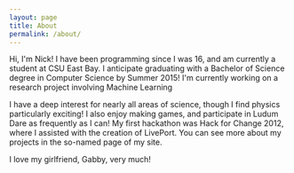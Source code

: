 ```yaml
---
layout: page
title: About
permalink: /about/
---
```


Hi, I'm Nick! I have been programming since I was 16, and am currently a student at CSU East Bay. I
anticipate graduating with a Bachelor of Science degree in Computer Science by Summer 2015! I'm
currently working on a research project involving Machine Learning

I have a deep interest for nearly all areas of science, though I find physics particularly exciting!
I also enjoy making games, and participate in Ludum Dare as frequently as I can! My first hackathon
was Hack for Change 2012, where I assisted with the creation of LivePort. You can see more about my
projects in the so-named page of my site.

I love my girlfriend, Gabby, very much!

